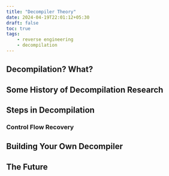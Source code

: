 ```yaml
---
title: "Decompiler Theory"
date: 2024-04-19T22:01:12+05:30
draft: false
toc: true
tags:
    - reverse engineering
    - decompilation
---
```


## Decompilation? What?

## Some History of Decompilation Research

## Steps in Decompilation

### Control Flow Recovery

## Building Your Own Decompiler

## The Future